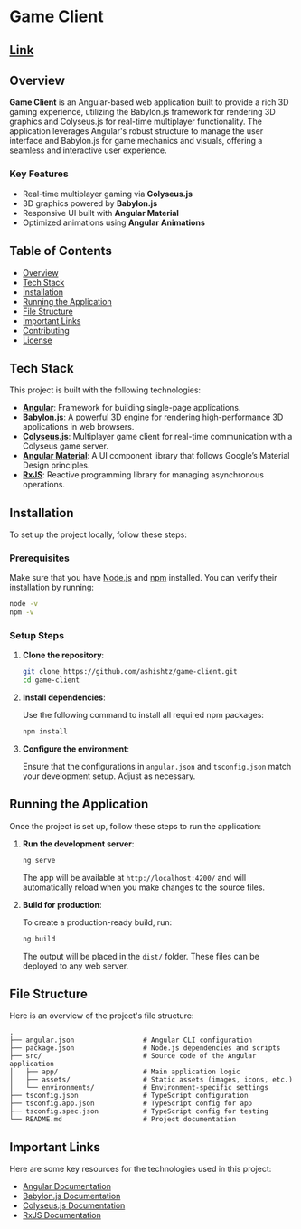 # Game Client

## [Link](https://game-client-37j0.onrender.com)


## Overview

**Game Client** is an Angular-based web application built to provide a rich 3D gaming experience, utilizing the Babylon.js framework for rendering 3D graphics and Colyseus.js for real-time multiplayer functionality. The application leverages Angular's robust structure to manage the user interface and Babylon.js for game mechanics and visuals, offering a seamless and interactive user experience.

### Key Features

- Real-time multiplayer gaming via **Colyseus.js**
- 3D graphics powered by **Babylon.js**
- Responsive UI built with **Angular Material**
- Optimized animations using **Angular Animations**

## Table of Contents

- [Overview](#overview)
- [Tech Stack](#tech-stack)
- [Installation](#installation)
- [Running the Application](#running-the-application)
- [File Structure](#file-structure)
- [Important Links](#important-links)
- [Contributing](#contributing)
- [License](#license)

## Tech Stack

This project is built with the following technologies:

- **[Angular](https://angular.io/)**: Framework for building single-page applications.
- **[Babylon.js](https://www.babylonjs.com/)**: A powerful 3D engine for rendering high-performance 3D applications in web browsers.
- **[Colyseus.js](https://docs.colyseus.io/)**: Multiplayer game client for real-time communication with a Colyseus game server.
- **[Angular Material](https://material.angular.io/)**: A UI component library that follows Google’s Material Design principles.
- **[RxJS](https://rxjs.dev/)**: Reactive programming library for managing asynchronous operations.

## Installation

To set up the project locally, follow these steps:

### Prerequisites

Make sure that you have [Node.js](https://nodejs.org/) and [npm](https://www.npmjs.com/get-npm) installed. You can verify their installation by running:

```bash
node -v
npm -v
```

### Setup Steps

1. **Clone the repository**:

   ```bash
   git clone https://github.com/ashishtz/game-client.git
   cd game-client
   ```

2. **Install dependencies**:

   Use the following command to install all required npm packages:

   ```bash
   npm install
   ```

3. **Configure the environment**:

   Ensure that the configurations in `angular.json` and `tsconfig.json` match your development setup. Adjust as necessary.

## Running the Application

Once the project is set up, follow these steps to run the application:

1. **Run the development server**:

   ```bash
   ng serve
   ```

   The app will be available at `http://localhost:4200/` and will automatically reload when you make changes to the source files.

2. **Build for production**:

   To create a production-ready build, run:

   ```bash
   ng build
   ```

   The output will be placed in the `dist/` folder. These files can be deployed to any web server.

## File Structure

Here is an overview of the project's file structure:

```
.
├── angular.json                 # Angular CLI configuration
├── package.json                 # Node.js dependencies and scripts
├── src/                         # Source code of the Angular application
│   ├── app/                     # Main application logic
│   ├── assets/                  # Static assets (images, icons, etc.)
│   └── environments/            # Environment-specific settings
├── tsconfig.json                # TypeScript configuration
├── tsconfig.app.json            # TypeScript config for app
├── tsconfig.spec.json           # TypeScript config for testing
└── README.md                    # Project documentation
```

## Important Links

Here are some key resources for the technologies used in this project:

- [Angular Documentation](https://angular.io/docs)
- [Babylon.js Documentation](https://doc.babylonjs.com/)
- [Colyseus.js Documentation](https://docs.colyseus.io/)
- [RxJS Documentation](https://rxjs.dev/guide/overview)